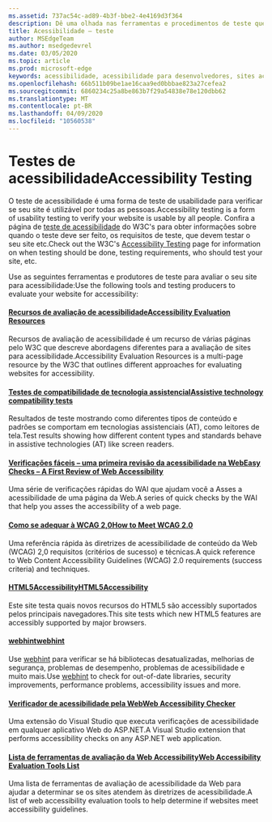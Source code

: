 ```yaml
---
ms.assetid: 737ac54c-ad89-4b3f-bbe2-4e4169d3f364
description: Dê uma olhada nas ferramentas e procedimentos de teste que ajudam a avaliar a acessibilidade de um site.
title: Acessibilidade – teste
author: MSEdgeTeam
ms.author: msedgedevrel
ms.date: 03/05/2020
ms.topic: article
ms.prod: microsoft-edge
keywords: acessibilidade, acessibilidade para desenvolvedores, sites acessíveis, Edge, desenvolvimento da Web, ARIA, desenvolvedor, UIA, automação da interface do usuário
ms.openlocfilehash: 66b511b09be1ae16caa9ed0bbbae823a27cefea2
ms.sourcegitcommit: 6860234c25a8be863b7f29a54838e78e120dbb62
ms.translationtype: MT
ms.contentlocale: pt-BR
ms.lasthandoff: 04/09/2020
ms.locfileid: "10560538"
---
```

# <span data-ttu-id="0e877-104">Testes de acessibilidade</span><span class="sxs-lookup"><span data-stu-id="0e877-104">Accessibility Testing</span></span>
<span data-ttu-id="0e877-105">O teste de acessibilidade é uma forma de teste de usabilidade para verificar se seu site é utilizável por todas as pessoas.</span><span class="sxs-lookup"><span data-stu-id="0e877-105">Accessibility testing is a form of usability testing to verify your website is usable by all people.</span></span> <span data-ttu-id="0e877-106">Confira a página de [teste de acessibilidade](https://www.w3.org/wiki/Accessibility_testing) do W3C's para obter informações sobre quando o teste deve ser feito, os requisitos de teste, que devem testar o seu site etc.</span><span class="sxs-lookup"><span data-stu-id="0e877-106">Check out the W3C's [Accessibility Testing](https://www.w3.org/wiki/Accessibility_testing) page for information on when testing should be done, testing requirements, who should test your site, etc.</span></span>

<span data-ttu-id="0e877-107">Use as seguintes ferramentas e produtores de teste para avaliar o seu site para acessibilidade:</span><span class="sxs-lookup"><span data-stu-id="0e877-107">Use the following tools and testing producers to evaluate your website for accessibility:</span></span>

#### [<span data-ttu-id="0e877-108">Recursos de avaliação de acessibilidade</span><span class="sxs-lookup"><span data-stu-id="0e877-108">Accessibility Evaluation Resources</span></span>](https://www.w3.org/WAI/eval/Overview.html)
<span data-ttu-id="0e877-109">Recursos de avaliação de acessibilidade é um recurso de várias páginas pelo W3C que descreve abordagens diferentes para a avaliação de sites para acessibilidade.</span><span class="sxs-lookup"><span data-stu-id="0e877-109">Accessibility Evaluation Resources is a multi-page resource by the W3C that outlines different approaches for evaluating websites for accessibility.</span></span>

#### [<span data-ttu-id="0e877-110">Testes de compatibilidade de tecnologia assistencial</span><span class="sxs-lookup"><span data-stu-id="0e877-110">Assistive technology compatibility tests</span></span>](http://www.powermapper.com/tests/)
<span data-ttu-id="0e877-111">Resultados de teste mostrando como diferentes tipos de conteúdo e padrões se comportam em tecnologias assistenciais (AT), como leitores de tela.</span><span class="sxs-lookup"><span data-stu-id="0e877-111">Test results showing how different content types and standards behave in assistive technologies (AT) like screen readers.</span></span>

#### [<span data-ttu-id="0e877-112">Verificações fáceis – uma primeira revisão da acessibilidade na Web</span><span class="sxs-lookup"><span data-stu-id="0e877-112">Easy Checks – A First Review of Web Accessibility</span></span>](https://www.w3.org/WAI/eval/preliminary.html)
<span data-ttu-id="0e877-113">Uma série de verificações rápidas do WAI que ajudam você a Asses a acessibilidade de uma página da Web.</span><span class="sxs-lookup"><span data-stu-id="0e877-113">A series of quick checks by the WAI that help you asses the accessibility of a web page.</span></span>

#### [<span data-ttu-id="0e877-114">Como se adequar à WCAG 2,0</span><span class="sxs-lookup"><span data-stu-id="0e877-114">How to Meet WCAG 2.0</span></span>](https://www.w3.org/WAI/WCAG20/quickref/)
<span data-ttu-id="0e877-115">Uma referência rápida às diretrizes de acessibilidade de conteúdo da Web (WCAG) 2,0 requisitos (critérios de sucesso) e técnicas.</span><span class="sxs-lookup"><span data-stu-id="0e877-115">A quick reference to Web Content Accessibility Guidelines (WCAG) 2.0 requirements (success criteria) and techniques.</span></span>

#### [<span data-ttu-id="0e877-116">HTML5Accessibility</span><span class="sxs-lookup"><span data-stu-id="0e877-116">HTML5Accessibility</span></span>](https://html5accessibility.com)
<span data-ttu-id="0e877-117">Este site testa quais novos recursos do HTML5 são accessibly suportados pelos principais navegadores.</span><span class="sxs-lookup"><span data-stu-id="0e877-117">This site tests which new HTML5 features are accessibly supported by major browsers.</span></span> 

#### [<span data-ttu-id="0e877-118">webhint</span><span class="sxs-lookup"><span data-stu-id="0e877-118">webhint</span></span>](https://webhint.io/)
<span data-ttu-id="0e877-119">Use [webhint](https://webhint.io/) para verificar se há bibliotecas desatualizadas, melhorias de segurança, problemas de desempenho, problemas de acessibilidade e muito mais.</span><span class="sxs-lookup"><span data-stu-id="0e877-119">Use [webhint](https://webhint.io/) to check for out-of-date libraries, security improvements, performance problems, accessibility issues and more.</span></span>

#### [<span data-ttu-id="0e877-120">Verificador de acessibilidade pela Web</span><span class="sxs-lookup"><span data-stu-id="0e877-120">Web Accessibility Checker</span></span>](https://visualstudiogallery.msdn.microsoft.com/3aabefab-1681-4fea-8f95-6a62e2f0f1ec)
<span data-ttu-id="0e877-121">Uma extensão do Visual Studio que executa verificações de acessibilidade em qualquer aplicativo Web do ASP.NET.</span><span class="sxs-lookup"><span data-stu-id="0e877-121">A Visual Studio extension that performs accessibility checks on any ASP.NET web application.</span></span>

#### [<span data-ttu-id="0e877-122">Lista de ferramentas de avaliação da Web Accessibility</span><span class="sxs-lookup"><span data-stu-id="0e877-122">Web Accessibility Evaluation Tools List</span></span>](https://www.w3.org/WAI/ER/tools/index.html)
<span data-ttu-id="0e877-123">Uma lista de ferramentas de avaliação de acessibilidade da Web para ajudar a determinar se os sites atendem às diretrizes de acessibilidade.</span><span class="sxs-lookup"><span data-stu-id="0e877-123">A list of web accessibility evaluation tools to help determine if websites meet accessibility guidelines.</span></span>
